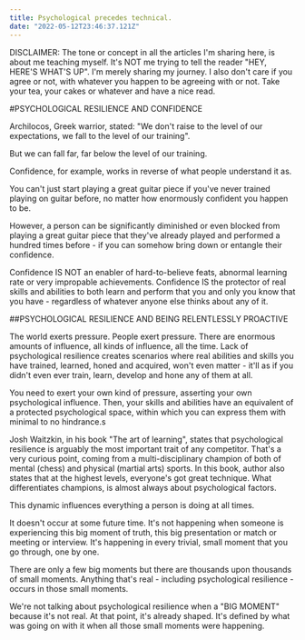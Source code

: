 ```yaml
---
title: Psychological precedes technical.
date: "2022-05-12T23:46:37.121Z"
---
```


DISCLAIMER: The tone or concept in all the articles I'm sharing here, is about me teaching myself. It's NOT me trying to tell the reader "HEY, HERE'S WHAT'S UP". I'm merely sharing my journey. I also don't care if you agree or not, with whatever you happen to be agreeing with or not. Take your tea, your cakes or whatever and have a nice read.

#PSYCHOLOGICAL RESILIENCE AND CONFIDENCE

Archilocos, Greek warrior, stated: "We don't raise to the level of our expectations, we fall to the level of our training".

But we can fall far, far below the level of our training.

Confidence, for example, works in reverse of what people understand it as.

You can't just start playing a great guitar piece if you've never trained playing on guitar before, no matter how enormously confident you happen to be.

However, a person can be significantly diminished or even blocked from playing a great guitar piece that they've already played and performed a hundred times before - if you can somehow bring down or entangle their confidence.

Confidence IS NOT an enabler of hard-to-believe feats, abnormal learning rate or very impropable achievements.
Confidence IS the protector of real skills and abilities to both learn and perform that you and only you know that you have - regardless of whatever anyone else thinks about any of it.

##PSYCHOLOGICAL RESILIENCE AND BEING RELENTLESSLY PROACTIVE

The world exerts pressure. People exert pressure. There are enormous amounts of influence, all kinds of influence, all the time. Lack of psychological resilience creates scenarios where real abilities and skills you have trained, learned, honed and acquired, won't even matter - it'll as if you didn't even ever train, learn, develop and hone any of them at all.

You need to exert your own kind of pressure, asserting your own psychological influence. Then, your skills and abilities have an equivalent of a protected psychological space, within which you can express them with minimal to no hindrance.s

Josh Waitzkin, in his book "The art of learning", states that psychological resilience is arguably the most important trait of any competitor. That's a very curious point, coming from a multi-disciplinary champion of both of mental (chess) and physical (martial arts) sports. In this book, author also states that at the highest levels, everyone's got great technique. What differentiates champions, is almost always about psychological factors.

This dynamic influences everything a person is doing at all times.

It doesn't occur at some future time. It's not happening when someone is experiencing this big moment of truth, this big presentation or match or meeting or interview. It's happening in every trivial, small moment that you go through, one by one.

There are only a few big moments but there are thousands upon thousands of small moments. Anything that's real - including psychological resilience - occurs in those small moments.

We're not talking about psychological resilience when a "BIG MOMENT" because it's not real. At that point, it's already shaped. It's defined by what was going on with it when all those small moments were happening.

